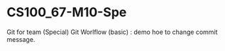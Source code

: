 # CS100_67-M10-Spe
Git for team (Special)
Git Worlflow (basic) : demo hoe to change commit message. 
